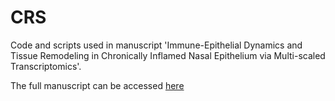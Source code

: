 # CRS
Code and scripts used in manuscript 'Immune-Epithelial Dynamics and Tissue Remodeling in Chronically Inflamed Nasal Epithelium via Multi-scaled Transcriptomics'.

The full manuscript can be accessed [here]([https://github.com/SizunJiangLab/CRS/tree/main](https://www.biorxiv.org/content/10.1101/2023.07.01.547352v1.abstract))
